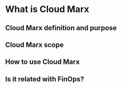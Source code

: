 # What is Cloud Marx

## Cloud Marx definition and purpose

## Cloud Marx scope

## How to use Cloud Marx

## Is it related with FinOps?